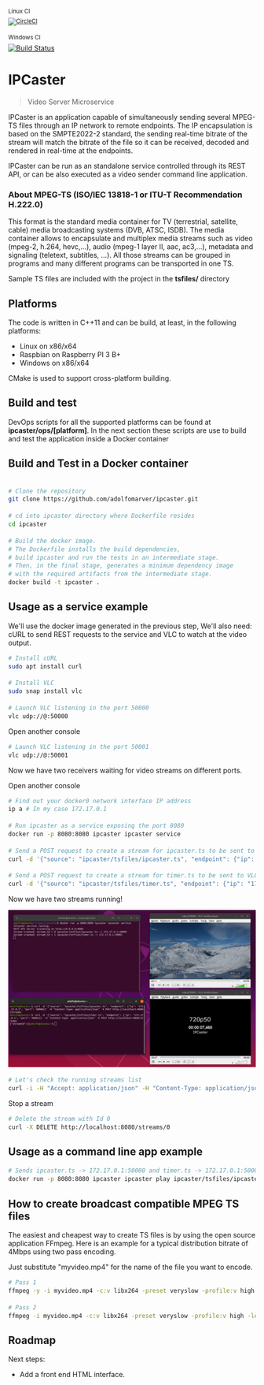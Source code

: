 <sup> Linux CI </sub>\
[![CircleCI](https://circleci.com/gh/adolfomarver/ipcaster.svg?style=svg)](https://circleci.com/gh/adolfomarver/ipcaster)

<sup>Windows CI</sup>\
[![Build Status](https://dev.azure.com/adolfomarver/Pegasus/_apis/build/status/adolfomarver.ipcaster?branchName=master)](https://dev.azure.com/adolfomarver/Pegasus/_build/latest?definitionId=2&branchName=master)

# IPCaster
> Video Server Microservice

IPCaster is an application capable of simultaneously sending several MPEG-TS files through an IP network to remote endpoints. The IP encapsulation is based on the SMPTE2022-2 standard, the sending real-time bitrate of the stream will match the bitrate of the file so it can be received, decoded and rendered in real-time at the endpoints.

IPCaster can be run as an standalone service controlled through its REST API, or can be also executed as a video sender command line application.

### About MPEG-TS (ISO/IEC 13818-1 or ITU-T Recommendation H.222.0)

This format is the standard media container for TV (terrestrial, satellite, cable) media broadcasting systems (DVB, ATSC, ISDB). The media container allows to encapsulate and multiplex media streams such as video (mpeg-2, h.264, hevc,...), audio (mpeg-1 layer II, aac, ac3,...), metadata and signaling (teletext, subtitles, ...). All those streams can be grouped in programs and many different programs can be transported in one TS.

Sample TS files are included with the project in the **tsfiles/** directory

## Platforms

The code is written in C++11 and can be build, at least, in the following platforms:

* Linux on x86/x64
* Raspbian on Raspberry PI 3 B+
* Windows on x86/x64

CMake is used to support cross-platform building.

## Build and test

DevOps scripts for all the supported platforms can be found at **ipcaster/ops/[platform]**.
In the next section these scripts are use to build and test the application inside a Docker container

## Build and Test in a Docker container

```sh

# Clone the repository
git clone https://github.com/adolfomarver/ipcaster.git

# cd into ipcaster directory where Dockerfile resides
cd ipcaster

# Build the docker image. 
# The Dockerfile installs the build dependencies,
# build ipcaster and run the tests in an intermediate stage. 
# Then, in the final stage, generates a minimum dependency image 
# with the required artifacts from the intermediate stage.
docker build -t ipcaster .

```
## Usage as a service example

We'll use the docker image generated in the previous step, We'll also need: cURL to send REST requests to the service and VLC to watch at the video output.

```sh
# Install cURL
sudo apt install curl

# Install VLC
sudo snap install vlc

# Launch VLC listening in the port 50000
vlc udp://@:50000
```

Open another console 
```sh
# Launch VLC listening in the port 50001
vlc udp://@:50001
```

Now we have two receivers waiting for video streams on different ports.

Open another console
```sh
# Find out your docker0 network interface IP address
ip a # In my case 172.17.0.1

# Run ipcaster as a service exposing the port 8080
docker run -p 8080:8080 ipcaster ipcaster service

# Send a POST request to create a stream for ipcaster.ts to be sent to VLC on port 50000
curl -d '{"source": "ipcaster/tsfiles/ipcaster.ts", "endpoint": {"ip": "172.17.0.1", "port": 50000}}' -H "Content-Type: application/json" -X POST http://localhost:8080/streams

# Send a POST request to create a stream for timer.ts to be sent to VLC on port 50001
curl -d '{"source": "ipcaster/tsfiles/timer.ts", "endpoint": {"ip": "172.17.0.1", "port": 50001}}' -H "Content-Type: application/json" -X POST http://localhost:8080/streams
```

Now we have two streams running!

![IPCasting 2 streams](images/ipcasterrun.png "IPCasting 2 streams")

```sh
# Let's check the running streams list
curl -i -H "Accept: application/json" -H "Content-Type: application/json" -X GET http://localhost:8080/streams
```

Stop a stream

```sh
# Delete the stream with Id 0
curl -X DELETE http://localhost:8080/streams/0
```

## Usage as a command line app example
```sh
# Sends ipcaster.ts -> 172.17.0.1:50000 and timer.ts -> 172.17.0.1:50001
docker run -p 8080:8080 ipcaster ipcaster play ipcaster/tsfiles/ipcaster.ts 172.17.0.1 50000 ipcaster/tsfiles/timer.ts 172.17.0.1 50001
```

## How to create broadcast compatible MPEG TS files

The easiest and cheapest way to create TS files is by using the open source application FFmpeg. Here is an example for a typical distribution bitrate of 4Mbps using two pass encoding.

Just substitute "myvideo.mp4" for the name of the file you want to encode.

```sh
# Pass 1
ffmpeg -y -i myvideo.mp4 -c:v libx264 -preset veryslow -profile:v high -level 4.0 -vf format=yuv420p -bsf:v h264_mp4toannexb -b:v 3.5M -maxrate 3.5M -bufsize 3.5M -pass 1 -f mpegts /dev/null

# Pass 2
ffmpeg -i myvideo.mp4 -c:v libx264 -preset veryslow -profile:v high -level 4.0 -vf format=yuv420p -bsf:v h264_mp4toannexb -b:v 3.5M -maxrate 3.5M -bufsize 3.5M -pass 2 -c:a aac -b:a 128k -muxrate 4000000 myvideo.ts
```

## Roadmap

Next steps:

* Add a front end HTML interface.
